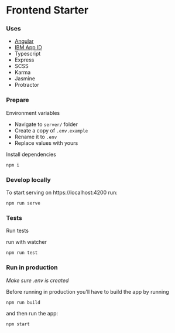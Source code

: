 # Frontend Starter

### Uses
* [Angular](https://angular.io/)
* [IBM App ID](https://www.ibm.com/cloud/app-id)
* Typescript
* Express
* SCSS
* Karma
* Jasmine
* Protractor

### Prepare

Environment variables

* Navigate to `server/` folder
* Create a copy of `.env.example`
* Rename it to `.env`
* Replace values with yours

Install dependencies

```
npm i
```

### Develop locally

To start serving on https://localhost:4200 run:
```
npm run serve
```

### Tests

Run tests

run with watcher
```
npm run test
```

### Run in production

*Make sure .env is created*

Before running in production you'll have to build the app by running

```
npm run build
```

and then run the app:

```
npm start
```
